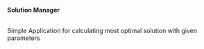<b>Solution Manager</b><br/><br/>
<p>Simple Application for calculating most optimal solution with given parameters</p>

